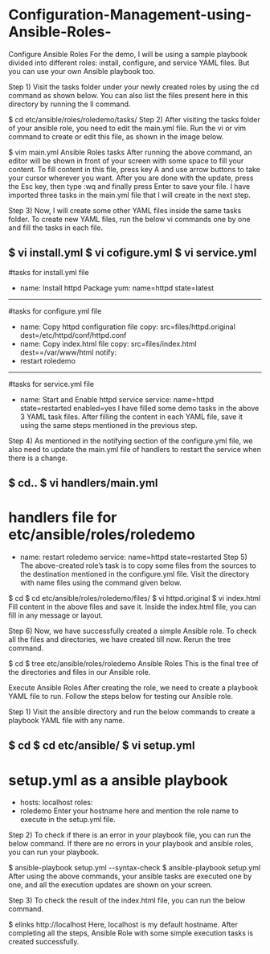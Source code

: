 # Configuration-Management-using-Ansible-Roles-
Configure Ansible Roles
For the demo, I will be using a sample playbook divided into different roles: install, configure, and service YAML files. But you can use your own Ansible playbook too.

Step 1) Visit the tasks folder under your newly created roles by using the cd command as shown below. You can also list the files present here in this directory by running the ll command.

$ cd etc/ansible/roles/roledemo/tasks/
Step 2) After visiting the tasks folder of your ansible role, you need to edit the main.yml file. Run the vi or vim command to create or edit this file, as shown in the image below.

$ vim main.yml
Ansible Roles tasks
After running the above command, an editor will be shown in front of your screen with some space to fill your content. To fill content in this file, press key A and use arrow buttons to take your cursor wherever you want. After you are done with the update, press the Esc key, then type :wq and finally press Enter to save your file. I have imported three tasks in the main.yml file that I will create in the next step.

Step 3) Now, I will create some other YAML files inside the same tasks folder. To create new YAML files, run the below vi commands one by one and fill the tasks in each file.

$ vi install.yml
$ vi cofigure.yml
$ vi service.yml
--- 
#tasks for install.yml file 
- name: Install httpd Package 
  yum: name=httpd state=latest
--- 
#tasks for configure.yml file 
- name: Copy httpd configuration file
copy: src=files/httpd.original dest=/etc/httpd/conf/httpd.conf
- name: Copy index.html file
copy: src=files/index.html dest==/var/www/html
notify:
- restart roledemo
--- 
#tasks for service.yml file 
- name: Start and Enable httpd service
service: name=httpd state=restarted enabled=yes
I have filled some demo tasks in the above 3 YAML task files. After filling the content in each YAML file, save it using the same steps mentioned in the previous step.

Step 4) As mentioned in the notifying section of the configure.yml file, we also need to update the main.yml file of handlers to restart the service when there is a change.

$ cd..
$ vi handlers/main.yml
---
# handlers file for etc/ansible/roles/roledemo
- name: restart roledemo
  service: name=httpd state=restarted
Step 5) The above-created role’s task is to copy some files from the sources to the destination mentioned in the configure.yml file. Visit the directory with name files using the command given below.

$ cd 
$ cd etc/ansible/roles/roledemo/files/
$ vi httpd.original
$ vi index.html
Fill content in the above files and save it. Inside the index.html file, you can fill in any message or layout.

Step 6) Now, we have successfully created a simple Ansible role. To check all the files and directories, we have created till now. Rerun the tree command.

$ cd
$ tree etc/ansible/roles/roledemo
Ansible Roles
This is the final tree of the directories and files in our Ansible role.

Execute Ansible Roles
After creating the role, we need to create a playbook YAML file to run. Follow the steps below for testing our Ansible role.

Step 1) Visit the ansible directory and run the below commands to create a playbook YAML file with any name.

$ cd
$ cd etc/ansible/
$ vi setup.yml
---
# setup.yml as a ansible playbook
- hosts: localhost
  roles:
 - roledemo
Enter your hostname here and mention the role name to execute in the setup.yml file.

Step 2) To check if there is an error in your playbook file, you can run the below command. If there are no errors in your playbook and ansible roles, you can run your playbook.

$ ansible-playbook setup.yml --syntax-check
$ ansible-playbook setup.yml
After using the above commands, your ansible tasks are executed one by one, and all the execution updates are shown on your screen.

Step 3) To check the result of the index.html file, you can run the below command.

$ elinks http://localhost
Here, localhost is my default hostname. After completing all the steps, Ansible Role with some simple execution tasks is created successfully.
